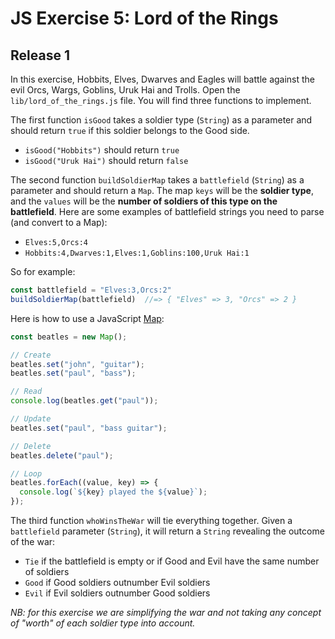 # JS Exercise 5: Lord of the Rings

## Release 1

In this exercise, Hobbits, Elves, Dwarves and Eagles will battle against the evil Orcs, Wargs, Goblins, Uruk Hai and Trolls. Open the `lib/lord_of_the_rings.js` file. You will find three functions to implement.

The first function `isGood` takes a soldier type (`String`) as a parameter and should return `true` if this soldier belongs to the Good side.

- `isGood("Hobbits")` should return `true`
- `isGood("Uruk Hai")` should return `false`

The second function `buildSoldierMap` takes a `battlefield` (`String`) as a parameter and should return a `Map`. The map `keys` will be the **soldier type**, and the `values` will be the **number of soldiers of this type on the battlefield**. Here are some examples of battlefield strings you need to parse (and convert to a Map):

- `Elves:5,Orcs:4`
- `Hobbits:4,Dwarves:1,Elves:1,Goblins:100,Uruk Hai:1`

So for example:

```js
const battlefield = "Elves:3,Orcs:2"
buildSoldierMap(battlefield)  //=> { "Elves" => 3, "Orcs" => 2 }
```

Here is how to use a JavaScript [Map](https://developer.mozilla.org/en/docs/Web/JavaScript/Reference/Global_Objects/Map):

```js
const beatles = new Map();

// Create
beatles.set("john", "guitar");
beatles.set("paul", "bass");

// Read
console.log(beatles.get("paul"));

// Update
beatles.set("paul", "bass guitar");

// Delete
beatles.delete("paul");

// Loop
beatles.forEach((value, key) => {
  console.log(`${key} played the ${value}`);
});
```

The third function `whoWinsTheWar` will tie everything together. Given a `battlefield` parameter (`String`), it will return a `String` revealing the outcome of the war:

- `Tie` if the battlefield is empty or if Good and Evil have the same number of soldiers
- `Good` if Good soldiers outnumber Evil soldiers
- `Evil` if Evil soldiers outnumber Good soldiers

_NB: for this exercise we are simplifying the war and not taking any concept of "worth" of each soldier type into account._

